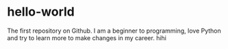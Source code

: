 # hello-world
The first repository on Github. I am a beginner to programming, love Python and try to learn more to make changes in my career.
hihi
